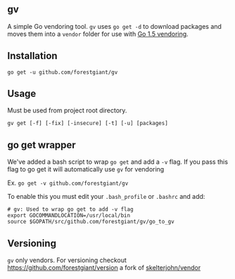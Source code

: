 ## gv
A simple Go vendoring tool. `gv` uses `go get -d` to download packages and moves them into a `vendor` folder for use with [Go 1.5 vendoring](https://docs.google.com/document/d/1Bz5-UB7g2uPBdOx-rw5t9MxJwkfpx90cqG9AFL0JAYo/edit). 

## Installation
`go get -u github.com/forestgiant/gv`

## Usage
Must be used from project root directory.

`gv get [-f] [-fix] [-insecure] [-t] [-u] [packages]` 

## go get wrapper
We've added a bash script to wrap `go get` and add a `-v` flag. If you pass this flag to go get it will automatically use `gv` for vendoring

Ex. `go get -v github.com/forestgiant/gv`

To enable this you must edit your `.bash_profile` or `.bashrc` and add:

```
# gv: Used to wrap go get to add -v flag 
export GOCOMMANDLOCATION=/usr/local/bin
source $GOPATH/src/github.com/forestgiant/gv/go_to_gv
```

## Versioning
`gv` only vendors. For versioning checkout https://github.com/forestgiant/version a fork of [skelterjohn/vendor](https://github.com/skelterjohn/vendor)
